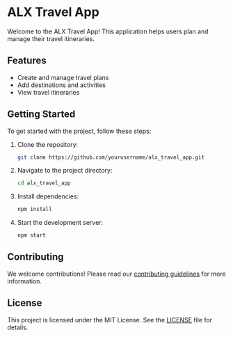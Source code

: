 # ALX Travel App

Welcome to the ALX Travel App! This application helps users plan and manage their travel itineraries.

## Features

- Create and manage travel plans
- Add destinations and activities
- View travel itineraries

## Getting Started

To get started with the project, follow these steps:

1. Clone the repository:
    ```sh
    git clone https://github.com/yourusername/alx_travel_app.git
    ```
2. Navigate to the project directory:
    ```sh
    cd alx_travel_app
    ```
3. Install dependencies:
    ```sh
    npm install
    ```
4. Start the development server:
    ```sh
    npm start
    ```

## Contributing

We welcome contributions! Please read our [contributing guidelines](CONTRIBUTING.md) for more information.

## License

This project is licensed under the MIT License. See the [LICENSE](LICENSE) file for details.